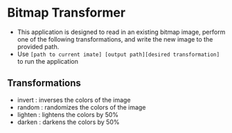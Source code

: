 # Bitmap Transformer
* This application is designed to read in an existing bitmap image, perform one of the following transformations, and write the new image to the provided path.
* Use `[path to current imate] [output path][desired transformation]` to run the application
## Transformations
* invert : inverses the colors of the image
* random : randomizes the colors of the image
* lighten : lightens the colors by 50%
* darken : darkens the colors by 50%